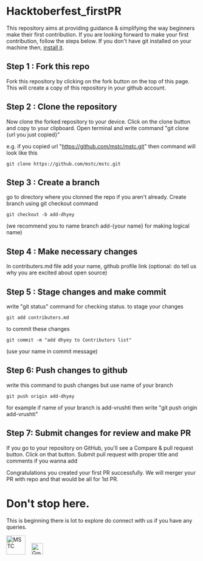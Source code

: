 # Hacktoberfest_firstPR
This repository aims at providing guidance & simplifying the way beginners make their first contribution. If you are looking forward to make your first contribution, follow the steps below.
If you don't have git installed on your machine then, [install it]( https://help.github.com/articles/set-up-git/).

## Step 1 : Fork this repo
Fork this repository by clicking on the fork button on the top of this page. This will create a copy of this repository in your github account.

## Step 2 : Clone the repository
Now clone the forked repository to your device. Click on the clone button and copy to your clipboard.
Open terminal and write command "git clone {url you just copied}"

e.g. if you copied url "https://github.com/mstc/mstc.git" then command will look like this
```
git clone https://github.com/mstc/mstc.git
```

## Step 3 : Create a branch
go to directory where you clonned the repo if you aren't already.
Create branch using git checkout command
```
git checkout -b add-dhyey
```
(we recommend you to name branch add-{your name} for making logical name)

## Step 4 : Make necessary changes
In contributers.md file add your name, github profile link (optional: do tell us why you are excited about open source)

## Step 5 : Stage changes and make commit
write "git status" command for checking status.
to stage your changes 
```
git add contributers.md
```
to commit these changes
```
git commit -m "add dhyey to Contributors list"
```
(use your name in commit message)

## Step 6: Push changes to github
write this command to push changes but use name of your branch
```
git push origin add-dhyey
```
for example if name of your branch is add-vrushti then write "git push origin add-vrushti"

## Step 7: Submit changes for review and make PR
If you go to your repository on GitHub, you'll see a Compare & pull request button. Click on that button.
Submit pull request with proper title and comments if you wanna add

Congratulations you created your first PR successfully.
We will merger your PR with repo and that would be all for 1st PR.
 
# Don't stop here.
This is beginning there is lot to explore do connect with us if you have any queries.

<a href="https://mstc.now.sh/" style="display:inline;"><img src="https://scontent.famd1-1.fna.fbcdn.net/v/t1.0-9/43029707_899905310220189_2146652936900444160_n.jpg?_nc_cat=102&_nc_sid=174925&_nc_ohc=hwqCvEZGDfEAX8J9nhC&_nc_ht=scontent.famd1-1.fna&oh=22d7cfa4f36d15c73482fd028fa687f3&oe=5F7A015E" alt="MSTC" height="50px"></a>&nbsp; &nbsp;
<a href="mailto:microsoftclub@daiict.ac.in" style="display:inline;"><img src="https://ssl.gstatic.com/ui/v1/icons/mail/rfr/logo_gmail_lockup_default_1x.png" alt="Gmail" height="30px"></a>

